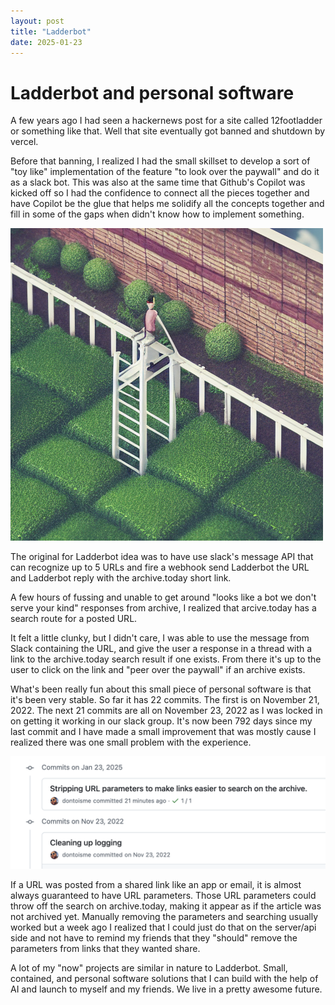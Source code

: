 ```yaml
---
layout: post
title: "Ladderbot"
date: 2025-01-23
---
```


# Ladderbot and personal software

A few years ago I had seen a hackernews post for a site called 12footladder or something like that. Well that site eventually got banned and shutdown by vercel. 

Before that banning, I realized I had the small skillset to develop a sort of "toy like" implementation of the feature "to look over the paywall" and do it as a slack bot. This was also at the same time that Github's Copilot was kicked off so I had the confidence to connect all the pieces together and have Copilot be the glue that helps me solidify all the concepts together and fill in some of the gaps when didn't know how to implement something.

![old Dale-2 generated image of a person on a ladder in a garden looking over the wall of the garden](./assets/images/posts/2025-01-23-ladderbot/ladderbot.png)

The original for Ladderbot idea was to have use slack's message API that can recognize up to 5 URLs and fire a webhook send Ladderbot the URL and Ladderbot reply with the archive.today short link. 

A few hours of fussing and unable to get around "looks like a bot we don't serve your kind" responses from archive, I realized that arcive.today has a search route for a posted URL. 

It felt a little clunky, but I didn't care, I was able to use the message from Slack containing the URL, and give the user a response in a thread with a link to the archive.today search result if one exists. From there it's up to the user to click on the link and "peer over the paywall" if an archive exists. 

What's been really fun about this small piece of personal software is that it's been very stable. So far it has 22 commits. The first is on November 21, 2022. The next 21 commits are all on November 23, 2022 as I was locked in on getting it working in our slack group. It's now been 792 days since my last commit and I have made a small improvement that was mostly cause I realized there was one small problem with the experience.

![my last two commits, January 23, 2025, and November 23, 2022](./assets/images/posts/2025-01-23-ladderbot/commit-gap.png)

If a URL was posted from a shared link like an app or email, it is almost always guaranteed to have URL parameters. Those URL parameters could throw off the search on archive.today, making it appear as if the article was not archived yet. Manually removing the parameters and searching usually worked but a week ago I realized that I could just do that on the server/api side and not have to remind my friends that they "should" remove the parameters from links that they wanted share. 

A lot of my "now" projects are similar in nature to Ladderbot. Small, contained, and personal software solutions that I can build with the help of AI and launch to myself and my friends. We live in a pretty awesome future. 